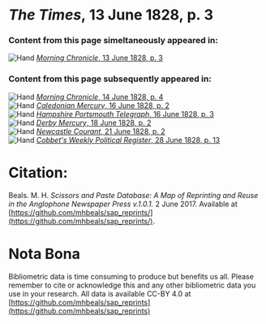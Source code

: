 # *The Times*, 13 June 1828, p. 3  
  
### Content from this page simeltaneously appeared in:  
![Hand](http://scissorsandpaste.net/wp-content/uploads/2017/06/smallhandpointer.png) [*Morning Chronicle*, 13 June 1828, p. 3](https://mhbeals.github.io/sap_html/Morning-Chronicle/Morning-Chronicle-13-June-1828-p-3)  
  
### Content from this page subsequently appeared in:  
![Hand](http://scissorsandpaste.net/wp-content/uploads/2017/06/smallhandpointer.png) [*Morning Chronicle*, 14 June 1828, p. 4](https://mhbeals.github.io/sap_html/Morning-Chronicle/Morning-Chronicle-14-June-1828-p-4)  
![Hand](http://scissorsandpaste.net/wp-content/uploads/2017/06/smallhandpointer.png) [*Caledonian Mercury*, 16 June 1828, p. 2](https://mhbeals.github.io/sap_html/Caledonian-Mercury/Caledonian-Mercury-16-June-1828-p-2)  
![Hand](http://scissorsandpaste.net/wp-content/uploads/2017/06/smallhandpointer.png) [*Hampshire Portsmouth Telegraph*, 16 June 1828, p. 3](https://mhbeals.github.io/sap_html/Hampshire-Portsmouth-Telegraph/Hampshire-Portsmouth-Telegraph-16-June-1828-p-3)  
![Hand](http://scissorsandpaste.net/wp-content/uploads/2017/06/smallhandpointer.png) [*Derby Mercury*, 18 June 1828, p. 2](https://mhbeals.github.io/sap_html/Derby-Mercury/Derby-Mercury-18-June-1828-p-2)  
![Hand](http://scissorsandpaste.net/wp-content/uploads/2017/06/smallhandpointer.png) [*Newcastle Courant*, 21 June 1828, p. 2](https://mhbeals.github.io/sap_html/Newcastle-Courant/Newcastle-Courant-21-June-1828-p-2)  
![Hand](http://scissorsandpaste.net/wp-content/uploads/2017/06/smallhandpointer.png) [*Cobbet's Weekly Political Register*, 28 June 1828, p. 13](https://mhbeals.github.io/sap_html/Cobbet's-Weekly-Political-Register/Cobbet's-Weekly-Political-Register-28-June-1828-p-13)  


# Citation: 

Beals. M. H. *Scissors and Paste Database: A Map of Reprinting and Reuse in the Anglophone Newspaper Press v.1.0.1.* 2 June 2017. Available at [https://github.com/mhbeals/sap_reprints/](https://github.com/mhbeals/sap_reprints/). 

# Nota Bona

Bibliometric data is time consuming to produce but benefits us all. Please remember to cite or acknowledge this and any other bibliometric data you use in your research. All data is available CC-BY 4.0 at [https://github.com/mhbeals/sap_reprints](https://github.com/mhbeals/sap_reprints)